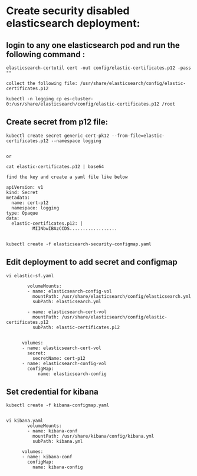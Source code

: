 # Create security disabled elasticsearch deployment:

## login to any one elasticsearch pod and run the following command :
~~~
elasticsearch-certutil cert -out config/elastic-certificates.p12 -pass ""

collect the following file: /usr/share/elasticsearch/config/elastic-certificates.p12

kubectl -n logging cp es-cluster-0:/usr/share/elasticsearch/config/elastic-certificates.p12 /root
~~~

## Create secret from p12 file: 
~~~
kubectl create secret generic cert-pk12 --from-file=elastic-certificates.p12 --namespace logging


or

cat elastic-certificates.p12 | base64

find the key and create a yaml file like below

apiVersion: v1
kind: Secret
metadata:
  name: cert-p12
  namespace: logging
type: Opaque
data:
  elastic-certificates.p12: |
          MIINbwIBAzCCDS..................


kubectl create -f elasticsearch-security-configmap.yaml
~~~
## Edit deployment to add secret and configmap
~~~
vi elastic-sf.yaml

        volumeMounts:
        - name: elasticsearch-config-vol
          mountPath: /usr/share/elasticsearch/config/elasticsearch.yml
          subPath: elasticsearch.yml

        - name: elasticsearch-cert-vol
          mountPath: /usr/share/elasticsearch/config/elastic-certificates.p12
          subPath: elastic-certificates.p12


      volumes:
      - name: elasticsearch-cert-vol
        secret:
          secretName: cert-p12
      - name: elasticsearch-config-vol
        configMap:
            name: elasticsearch-config

~~~


## Set credential for kibana
~~~
kubectl create -f kibana-configmap.yaml


vi kibana.yaml
        volumeMounts:
        - name: kibana-conf
          mountPath: /usr/share/kibana/config/kibana.yml
          subPath: kibana.yml

      volumes:
      - name: kibana-conf
        configMap:
          name: kibana-config
~~~




